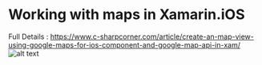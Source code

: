 # Working with maps in Xamarin.iOS
Full Details : https://www.c-sharpcorner.com/article/create-an-map-view-using-google-maps-for-ios-component-and-google-map-api-in-xam/
![alt text](https://www.c-sharpcorner.com/article/create-an-map-view-using-google-maps-for-ios-component-and-google-map-api-in-xam/Images/image017.jpg)
